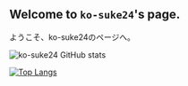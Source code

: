 ## Welcome to `ko-suke24`'s page.

ようこそ、ko-suke24のページへ。

![ko-suke24 GitHub stats](https://github-readme-stats.vercel.app/api?username=ko-suke24&show_icons=true&theme=radical)

[![Top Langs](https://github-readme-stats.vercel.app/api/top-langs/?username=ko-suke24&layout=compact)](https://github.com/anuraghazra/github-readme-stats)
